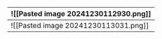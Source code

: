 
| ![[Pasted image 20241230112930.png]] |
| ------------------------------------ |
| ![[Pasted image 20241230113031.png]] |
